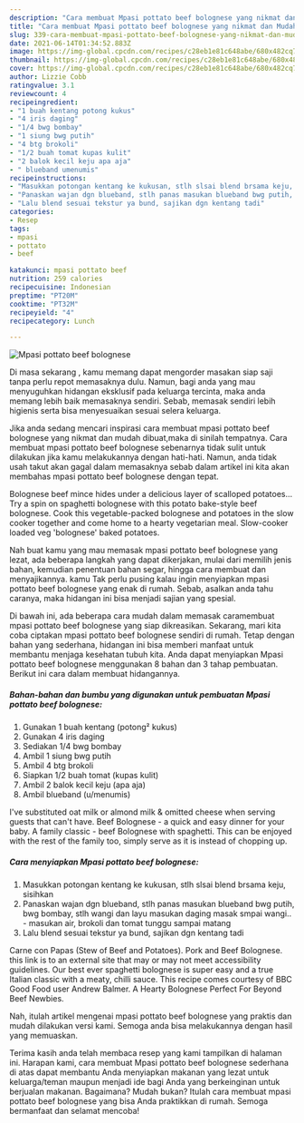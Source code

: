 ```yaml
---
description: "Cara membuat Mpasi pottato beef bolognese yang nikmat dan Mudah Dibuat"
title: "Cara membuat Mpasi pottato beef bolognese yang nikmat dan Mudah Dibuat"
slug: 339-cara-membuat-mpasi-pottato-beef-bolognese-yang-nikmat-dan-mudah-dibuat
date: 2021-06-14T01:34:52.883Z
image: https://img-global.cpcdn.com/recipes/c28eb1e81c648abe/680x482cq70/mpasi-pottato-beef-bolognese-foto-resep-utama.jpg
thumbnail: https://img-global.cpcdn.com/recipes/c28eb1e81c648abe/680x482cq70/mpasi-pottato-beef-bolognese-foto-resep-utama.jpg
cover: https://img-global.cpcdn.com/recipes/c28eb1e81c648abe/680x482cq70/mpasi-pottato-beef-bolognese-foto-resep-utama.jpg
author: Lizzie Cobb
ratingvalue: 3.1
reviewcount: 4
recipeingredient:
- "1 buah kentang potong kukus"
- "4 iris daging"
- "1/4 bwg bombay"
- "1 siung bwg putih"
- "4 btg brokoli"
- "1/2 buah tomat kupas kulit"
- "2 balok kecil keju apa aja"
- " blueband umenumis"
recipeinstructions:
- "Masukkan potongan kentang ke kukusan, stlh slsai blend brsama keju, sisihkan"
- "Panaskan wajan dgn blueband, stlh panas masukan blueband bwg putih, bwg bombay, stlh wangi dan layu masukan daging masak smpai wangi..  masukan air, brokoli dan tomat tunggu sampai matang"
- "Lalu blend sesuai tekstur ya bund, sajikan dgn kentang tadi"
categories:
- Resep
tags:
- mpasi
- pottato
- beef

katakunci: mpasi pottato beef 
nutrition: 259 calories
recipecuisine: Indonesian
preptime: "PT20M"
cooktime: "PT32M"
recipeyield: "4"
recipecategory: Lunch

---
```



![Mpasi pottato beef bolognese](https://img-global.cpcdn.com/recipes/c28eb1e81c648abe/680x482cq70/mpasi-pottato-beef-bolognese-foto-resep-utama.jpg)

Di masa  sekarang , kamu memang dapat mengorder masakan siap saji tanpa perlu repot memasaknya dulu. Namun, bagi anda yang mau menyuguhkan hidangan eksklusif pada keluarga tercinta, maka anda memang lebih baik memasaknya sendiri. Sebab, memasak sendiri lebih higienis serta bisa menyesuaikan sesuai selera keluarga.

Jika anda sedang mencari inspirasi cara membuat mpasi pottato beef bolognese yang nikmat dan mudah dibuat,maka di sinilah tempatnya. Cara membuat mpasi pottato beef bolognese  sebenarnya tidak sulit untuk dilakukan jika kamu melakukannya dengan hati-hati. Namun, anda tidak usah takut akan gagal dalam memasaknya 
sebab dalam artikel ini kita akan membahas mpasi pottato beef bolognese dengan tepat.  

Bolognese beef mince hides under a delicious layer of scalloped potatoes… Try a spin on spaghetti bolognese with this potato bake-style beef bolognese. Cook this vegetable-packed bolognese and potatoes in the slow cooker together and come home to a hearty vegetarian meal. Slow-cooker loaded veg &#39;bolognese&#39; baked potatoes.

Nah buat kamu yang mau memasak mpasi pottato beef bolognese yang lezat, ada beberapa langkah yang dapat dikerjakan, mulai dari memilih jenis bahan, kemudian penentuan bahan segar, hingga cara membuat dan menyajikannya. kamu Tak perlu pusing kalau ingin menyiapkan mpasi pottato beef bolognese yang enak di rumah. Sebab, asalkan anda  tahu caranya, maka hidangan ini bisa menjadi sajian yang spesial.

Di bawah ini, ada beberapa cara mudah dalam memasak caramembuat mpasi pottato beef bolognese yang siap dikreasikan. Sekarang, mari kita coba ciptakan mpasi pottato beef bolognese sendiri di rumah. Tetap dengan bahan yang sederhana, hidangan ini bisa memberi manfaat untuk membantu menjaga kesehatan tubuh kita. Anda dapat menyiapkan Mpasi pottato beef bolognese menggunakan 8 bahan dan 3 tahap pembuatan. Berikut ini cara dalam membuat hidangannya.

<!--inarticleads1-->

##### Bahan-bahan dan bumbu yang digunakan untuk pembuatan Mpasi pottato beef bolognese:

1. Gunakan 1 buah kentang (potong² kukus)
1. Gunakan 4 iris daging
1. Sediakan 1/4 bwg bombay
1. Ambil 1 siung bwg putih
1. Ambil 4 btg brokoli
1. Siapkan 1/2 buah tomat (kupas kulit)
1. Ambil 2 balok kecil keju (apa aja)
1. Ambil  blueband (u/menumis)


I&#39;ve substituted oat milk or almond milk &amp; omitted cheese when serving guests that can&#39;t have. Beef Bolognese - a quick and easy dinner for your baby. A family classic - beef Bolognese with spaghetti. This can be enjoyed with the rest of the family too, simply serve as it is instead of chopping up. 

<!--inarticleads2-->

##### Cara menyiapkan Mpasi pottato beef bolognese:

1. Masukkan potongan kentang ke kukusan, stlh slsai blend brsama keju, sisihkan
1. Panaskan wajan dgn blueband, stlh panas masukan blueband bwg putih, bwg bombay, stlh wangi dan layu masukan daging masak smpai wangi..  - masukan air, brokoli dan tomat tunggu sampai matang
1. Lalu blend sesuai tekstur ya bund, sajikan dgn kentang tadi


Carne con Papas (Stew of Beef and Potatoes). Pork and Beef Bolognese. this link is to an external site that may or may not meet accessibility guidelines. Our best ever spaghetti bolognese is super easy and a true Italian classic with a meaty, chilli sauce. This recipe comes courtesy of BBC Good Food user Andrew Balmer. A Hearty Bolognese Perfect For Beyond Beef Newbies. 

Nah, itulah artikel mengenai  mpasi pottato beef bolognese  yang praktis dan mudah dilakukan versi kami. Semoga anda bisa melakukannya dengan hasil yang memuaskan. 

Terima kasih anda telah membaca resep yang kami tampilkan di halaman ini. Harapan kami, cara membuat  Mpasi pottato beef bolognese sederhana di atas dapat membantu Anda menyiapkan makanan yang lezat untuk keluarga/teman maupun menjadi ide bagi Anda yang berkeinginan untuk berjualan makanan. Bagaimana? Mudah bukan? Itulah cara membuat mpasi pottato beef bolognese yang bisa Anda praktikkan di rumah. Semoga bermanfaat dan selamat mencoba!

